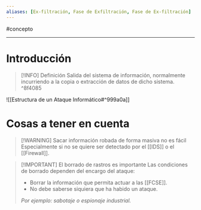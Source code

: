 ```yaml
---
aliases: [Ex-filtración, Fase de Exfiltración, Fase de Ex-filtración]
---
```


#concepto 

---

# Introducción
> [!INFO] Definición
> Salida del sistema de información, normalmente incurriendo a la copia o extracción de datos de dicho sistema.
^8f4085

![[Estructura de un Ataque Informático#^999a0a]]

# Cosas a tener en cuenta
> [!WARNING] Sacar información robada de forma masiva no es fácil
> Especialmente si no se quiere ser detectado por el [[IDS]] o el [[Firewall]].

> [!IMPORTANT] El borrado de rastros es importante
> Las condiciones de borrado dependen del encargo del ataque:
> - Borrar la información que permita actuar a las [[FCSE]].
> - No debe saberse siquiera que ha habido un ataque.
> 
> *Por ejemplo: sabotaje o espionaje industrial.*
